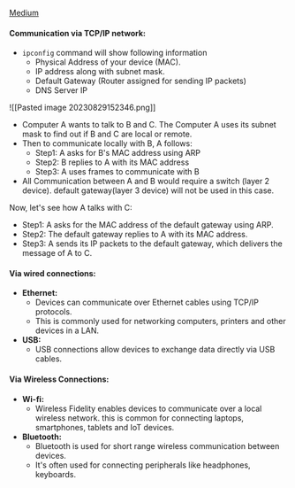 
[Medium](https://medium.com/networks-security/computer-communication-locally-and-remotely-13d68f29efbc)


#### Communication via TCP/IP network:

* `ipconfig` command will show following information
	* Physical Address of your device (MAC).
	* IP address along with subnet mask.
	* Default Gateway (Router assigned for sending IP packets)
	* DNS Server IP

![[Pasted image 20230829152346.png]]

* Computer A wants to talk to B and C. The Computer A uses its subnet mask to find out if B and C are local or remote.
* Then to communicate locally with B, A follows:
	* Step1: A asks for B's MAC address using ARP
	* Step2: B replies to A with its MAC address
	* Step3: A uses frames to communicate with B
* All Communication between A and B would require a switch (layer 2 device). default gateway(layer 3 device) will not be used in this case.

Now, let's see how A talks with C:
* Step1: A asks for the MAC address of the default gateway using ARP.
* Step2: The default gateway replies to A with its MAC address.
* Step3: A sends its IP packets to the default gateway, which delivers the message of A to C.

#### Via wired connections:
* **Ethernet:**
	* Devices can communicate over Ethernet cables using TCP/IP protocols.
	* This is commonly used for networking computers, printers and other devices in a LAN.
* **USB:**
	* USB connections allow devices to exchange data directly via USB cables.

#### Via Wireless Connections:
* **Wi-fi:** 
	* Wireless Fidelity enables devices to communicate over a local wireless network. this is common for connecting laptops, smartphones, tablets and IoT devices.
* **Bluetooth:**
	* Bluetooth is used for short range wireless communication between devices.
	* It's often used for connecting peripherals like headphones, keyboards.

